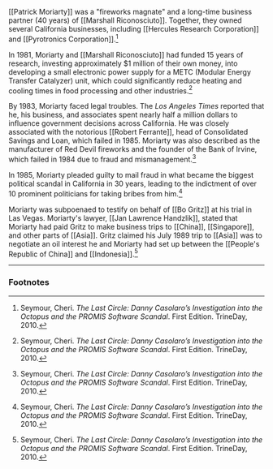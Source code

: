 [[Patrick Moriarty]] was a "fireworks magnate" and a long-time business partner (40 years) of [[Marshall Riconosciuto]]. Together, they owned several California businesses, including [[Hercules Research Corporation]] and [[Pyrotronics Corporation]].[^1]

In 1981, Moriarty and [[Marshall Riconosciuto]] had funded 15 years of research, investing approximately $1 million of their own money, into developing a small electronic power supply for a METC (Modular Energy Transfer Catalyzer) unit, which could significantly reduce heating and cooling times in food processing and other industries.[^1]

By 1983, Moriarty faced legal troubles. The *Los Angeles Times* reported that he, his business, and associates spent nearly half a million dollars to influence government decisions across California. He was closely associated with the notorious [[Robert Ferrante]], head of Consolidated Savings and Loan, which failed in 1985. Moriarty was also described as the manufacturer of Red Devil fireworks and the founder of the Bank of Irvine, which failed in 1984 due to fraud and mismanagement.[^1]

In 1985, Moriarty pleaded guilty to mail fraud in what became the biggest political scandal in California in 30 years, leading to the indictment of over 10 prominent politicians for taking bribes from him.[^1]

Moriarty was subpoenaed to testify on behalf of [[Bo Gritz]] at his trial in Las Vegas. Moriarty's lawyer, [[Jan Lawrence Handzlik]], stated that Moriarty had paid Gritz to make business trips to [[China]], [[Singapore]], and other parts of [[Asia]]. Gritz claimed his July 1989 trip to [[Asia]] was to negotiate an oil interest he and Moriarty had set up between the [[People's Republic of China]] and [[Indonesia]].[^1]

---
### Footnotes

[^1]: Seymour, Cheri. *The Last Circle: Danny Casolaro’s Investigation into the Octopus and the PROMIS Software Scandal*. First Edition. TrineDay, 2010.